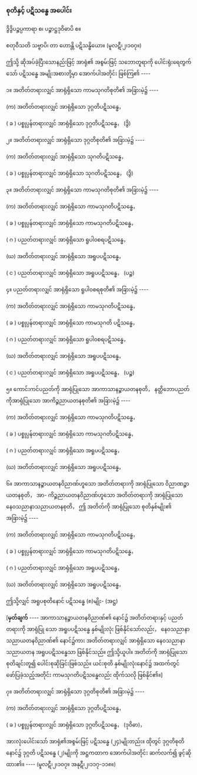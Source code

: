 ### စုတိနှင့် ပဋိသန္ဓေ အပေါင်း

ဒွိဒွိပဉ္စပ္ပကာရာ စ၊ ပဉ္စာဋ္ဌဒုဝိဓာပိ စ။

စတုဝီသတိ သဗ္ဗာပိ၊ တာ ဟောန္တိ ပဋိသန္ဓိယော။ (မူလဋီ၊၂၊၁၀၇။)

ဤသို့ ဆိုအပ်ခဲ့ပြီးသောနည်းဖြင့် အာရုံ၏ အစွမ်းဖြင့် သဘောတူရာကို ပေါင်းရုံးရေတွက်သော် ပဋိသန္ဓေ
အမျိုးအစားတို့မှာ အောက်ပါအတိုင်း ဖြစ်ကြ၏ ----

၁။ အတိတ်တရားလျှင် အာရုံရှိသော ကာမသုဂတိစုတိ၏ အခြားမဲ့၌ ----

(က) အတိတ်တရားလျှင် အာရုံရှိသော ဒုဂ္ဂတိပဋိသန္ဓေ，

( ခ ) ပစ္စုပ္ပန်တရားလျှင် အာရုံရှိသော ဒုဂ္ဂတိပဋိသန္ဓေ， (ဒွိ)

၂။ အတိတ်တရားလျှင် အာရုံရှိသော ဒုဂ္ဂတိစုတိ၏ အခြားမဲ့၌ ----

(က) အတိတ်တရားလျှင် အာရုံရှိသော သုဂတိပဋိသန္ဓေ，

( ခ ) ပစ္စုပ္ပန်တရားလျှင် အာရုံရှိသော သုဂတိပဋိသန္ဓေ， (ဒွိ)

၃။ အတိတ်တရားလျှင် အာရုံရှိသော ကာမသုဂတိစုတိ၏ အခြားမဲ့၌ ----

(က) အတိတ်တရားလျှင် အာရုံရှိသော ကာမသုဂတိပဋိသန္ဓေ，

( ခ ) ပစ္စုပ္ပန်တရားလျှင် အာရုံရှိသော ကာမသုဂတိပဋိသန္ဓေ，

( ဂ ) ပညတ်တရားလျှင် အာရုံရှိသော ရူပါ၀စရပဋိသန္ဓေ，

(ဃ) အတိတ်တရားလျှင် အာရုံရှိသော အရူပပဋိသန္ဓေ，

( င ) ပညတ်တရားလျှင် အာရုံရှိသော အရူပပဋိသန္ဓေ， (ပဉ္စ)

၄။ ပညတ်တရားလျှင် အာရုံရှိသော ရူပါ၀စရစုတိ၏ အခြားမဲ့၌ ----

(က) အတိတ်တရားလျှင် အာရုံရှိသော ကာမသုဂတိပဋိသန္ဓေ，

( ခ ) ပစ္စုပ္ပန်တရားလျှင် အာရုံရှိသော ကာမသုဂတိ ပဋိသန္ဓေ，

( ဂ ) ပညတ်တရားလျှင် အာရုံရှိသော ရူပါ၀စရပဋိသန္ဓေ，

(ဃ) အတိတ်တရားလျှင် အာရုံရှိသော အရူပပဋိသန္ဓေ，

( င ) ပညတ်တရားလျှင် အာရုံရှိသော အရူပပဋိသန္ဓေ， (ပဉ္စ)

၅။ ကောင်းကင်ပညတ်ကို အာရုံပြုသော အာကာသာနဉ္စာယတနစုတိ， နတ္ထိဘောပညတ်ကိုအာရုံပြုသော
အာကိဉ္စညာယတနစုတိ၏ အခြားမဲ့၌ ----

(က) အတိတ်တရားလျှင် အာရုံရှိသော ကာမသုဂတိပဋိသန္ဓေ，

( ခ ) ပစ္စုပ္ပန်တရားလျှင် အာရုံရှိသော ကာမသုဂတိပဋိသန္ဓေ，

( ဂ ) ပညတ်တရားလျှင် အာရုံရှိသော အရူပပဋိသန္ဓေ，

(ဃ) အတိတ်တရားလျှင် အာရုံရှိသော အရူပပဋိသန္ဓေ，

၆။ အာကာသာနဉ္စာယတနဝိညာဏ်ဟူသော အတိတ်တရားကို အာရုံပြုသော ဝိညာဏဉ္စာယတနစုတိ， အာ-
ကိဉ္စညာယတနဝိညာဏ်ဟူသော အတိတ်တရားကို အာရုံပြုသော နေ၀သညာနာသညာယတနစုတိ， ဤ
အတိတ်ကို အာရုံပြုသော စုတိနှစ်မျိုး၏ အခြားမဲ့၌ ----

(က) အတိတ်တရားလျှင် အာရုံရှိသော ကာမသုဂတိပဋိသန္ဓေ，

( ခ ) ပစ္စုပ္ပန်တရားလျှင် အာရုံရှိသော ကာမသုဂတိပဋိသန္ဓေ，

( ဂ ) ပညတ်တရားလျှင် အာရုံရှိသော အရူပပဋိသန္ဓေ，

(ဃ) အတိတ်တရားလျှင် အာရုံရှိသော အရူပပဋိသန္ဓေ，

ဤသို့လျှင် အရူပစုတိနောင် ပဋိသန္ဓေ (၈)မျိုး- (အဋ္ဌ)

[**မှတ်ချက်** ---- အာကာသာနဉ္စာယတနဝိညာဏ်၏ နောင်၌ အတိတ်တရားနှင့် ပညတ်တရားကို အာရုံပြု
သော အရူပပဋိသန္ဓေ နှစ်မျိုးလုံး ဖြစ်နိုင်သော်လည်း， နေ၀သညာနာသညာယတနဝိညာဏ်၏ နောင်၌ကား
အတိတ်တရားလျှင် အာရုံရှိသော နေ၀သညာနာသညာယတန အရူပပဋိသန္ဓေသာ ဖြစ်နိုင်သည်။ ဤသို့ယူပါ။
အတိတ်ကို အာရုံပြုသော စုတိချင်းတူ၍ ပေါင်းစုဆိုခြင်းဖြစ်သည်။ ယင်းစုတိ နှစ်မျိုးလုံးနောင်၌ အထက်တွင်
ဖော်ပြခဲ့သည့်အတိုင်း ကာမသုဂတိပဋိသန္ဓေလည်း ထိုက်သလို ဖြစ်နိုင်၏။]

၇။ အတိတ်တရားလျှင် အာရုံရှိသော ဒုဂ္ဂတိစုတိ၏ အခြားမဲ့၌ ----

(က) အတိတ်တရားလျှင် အာရုံရှိသော ဒုဂ္ဂတိပဋိသန္ဓေ，

( ခ ) ပစ္စုပ္ပန်တရားလျှင် အာရုံရှိသော ဒုဂ္ဂတိပဋိသန္ဓေ， (ဒုဝိဓာ)，

အားလုံးပေါင်းသော် အာရုံ၏အစွမ်းဖြင့် ပဋိသန္ဓေ (၂၄)မျိုးတည်း။ ထိုတွင် ဒုဂ္ဂတိစုတိနောင်၌ ဒုဂ္ဂတိ
ပဋိသန္ဓေ (၂)မျိုးကို အဋ္ဌကထာက အောက်ပါအတိုင်း ဆက်လက်၍ ဖွင့်ဆိုထား၏။ ----
<r>(မူလဋီ၊၂၊၁၀၇။ အနုဋီ၊၂၊၁၁၇-၁၁၈။)</r>